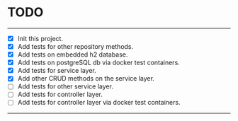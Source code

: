 # TODO

---

- [x] Init this project.
- [x] Add tests for other repository methods.
- [x] Add tests on embedded h2 database.
- [x] Add tests on postgreSQL db via docker test containers.
- [x] Add tests for service layer.
- [x] Add other CRUD methods on the service layer.
- [ ] Add tests for other service layer.
- [ ] Add tests for controller layer.
- [ ] Add tests for controller layer via docker test containers.

---

